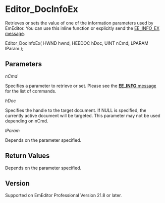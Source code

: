 # Editor\_DocInfoEx

Retrieves or sets the value of one of the information parameters used by
EmEditor. You can use this inline function or explicitly send the
[EE\_INFO\_EX message](../message/ee_info_ex).

Editor\_DocInfoEx( HWND hwnd, HEEDOC hDoc, UINT nCmd, LPARAM lParam );

## Parameters

_nCmd_

Specifies a parameter to retrieve or set. Please see the
[**EE\_INFO** message](../message/ee_info) for the list of commands.

_hDoc_

Specifies the handle to the target document. If NULL is specified, the currently active document will be targeted. This parameter may not be used depending on nCmd.

_lParam_

Depends on the parameter specified.

## Return Values

Depends on the parameter specified.

## Version

Supported on EmEditor Professional Version 21.8 or later.

